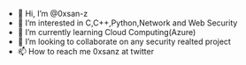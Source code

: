 - 👋 Hi, I’m @0xsan-z
- 👀 I’m interested in C,C++,Python,Network and Web Security
- 🌱 I’m currently learning Cloud Computing(Azure)
- 💞️ I’m looking to collaborate on any security realted project
- 📫 How to reach me 0xsanz at twitter

<!---
0xsan-z/0xsan-z is a ✨ special ✨ repository because its `README.md` (this file) appears on your GitHub profile.
You can click the Preview link to take a look at your changes.
--->
